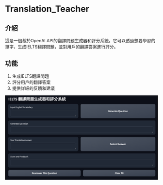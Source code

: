# Translation_Teacher

## 介紹

這是一個基於OpenAI API的翻譯問題生成器和評分系統。它可以透過想要學習的單字，生成IELTS翻譯問題，並對用戶的翻譯答案進行評分。

## 功能

1. 生成IELTS翻譯問題
2. 評分用戶的翻譯答案
3. 提供詳細的反饋和建議

![image](./images/first_page.png)
